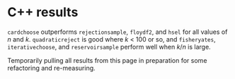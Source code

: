 # C++ results

`cardchoose` outperforms `rejectionsample`, `floydf2`, and `hsel` for all
values of _n_ and _k_. `quadraticreject` is good where _k_ < 100 or so, and
`fisheryates`, `iterativechoose`, and `reservoirsample`
perform well when _k_/_n_ is large.

Temporarily pulling all results from this page in preparation for some
refactoring and re-measuring.